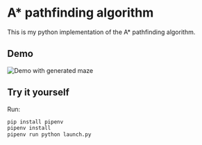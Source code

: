 # A* pathfinding algorithm

This is my python implementation of the A* pathfinding algorithm.

## Demo

![Demo with generated maze](https://cdn.discordapp.com/attachments/721750194797936823/806990727300382761/unknown.png)

## Try it yourself

Run:

```sh
pip install pipenv
pipenv install
pipenv run python launch.py
```
